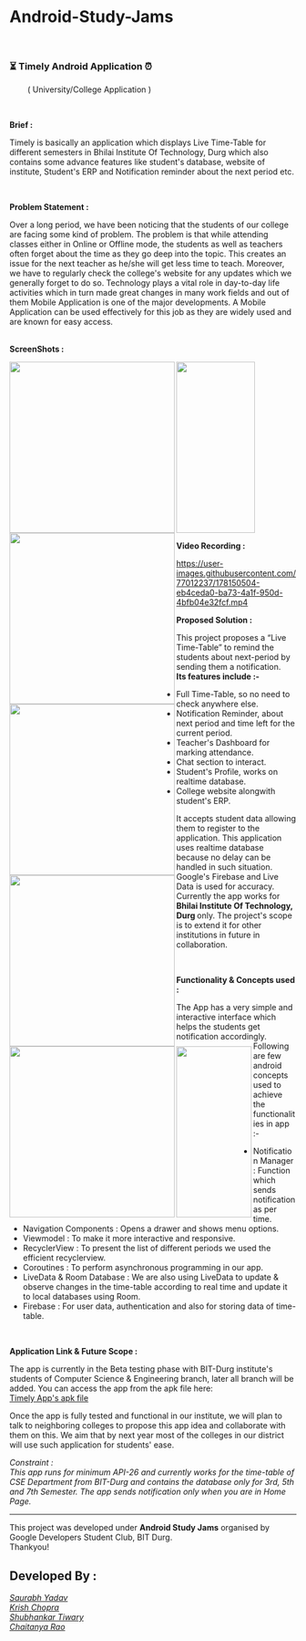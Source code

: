 # Android-Study-Jams
<br/>

### ⏳ Timely Android Application ⏰
&nbsp; &nbsp; &nbsp; &nbsp;&nbsp;( University/College Application )

<br/>

<b> Brief : </b>

Timely is basically an application which displays Live Time-Table for different semesters in Bhilai Institute Of Technology, Durg which also contains some advance features like student's database, website of institute, Student's ERP and Notification reminder about the next period etc.

<br/>

<b> Problem Statement : </b>

Over a long period, we have been noticing that the students of our college are facing some kind of problem. The problem is that while attending classes either in Online or Offline mode, the students as well as teachers often forget about the time as they go deep into the topic. This creates an issue for the next teacher as he/she will get less time to teach. Moreover, we have to regularly check the college's website for any updates which we generally forget to do so.
Technology plays a vital role in day-to-day life activities which in turn made great changes in many work fields and out of them Mobile Application is one of the major developments. A Mobile Application can be used effectively for this job as they are widely used and are known for easy access.

<br/>
<b> ScreenShots : </b>
<p align="left"></p>
<img src="https://user-images.githubusercontent.com/77012237/178143730-7cbee7d5-abb6-4660-87ba-6a13c7b084c8.png" height="300px" width="290px" align="left">
<img src="https://user-images.githubusercontent.com/77012237/178143851-bc395f96-c153-4c1f-ad34-a59f0a944622.png" height="300px" width="290px" align="left">
<img src="https://user-images.githubusercontent.com/77012237/178143994-71500642-4c54-4ed8-99e6-b400abe296da.png" height="300px" width="290px" align="left">
<img src="https://user-images.githubusercontent.com/77012237/178144145-2c365a41-fd75-41d3-a4f6-a0b985409ea4.png" height="300px" width="290px" align="left">
<img src="https://user-images.githubusercontent.com/77012237/178144232-6a4ab3c5-4aa9-4a31-b477-a891d504c6b4.png" height="300px" width="290px" align="left">
<img src="https://user-images.githubusercontent.com/77012237/178144407-bc1a1d37-1b9a-4bb7-b222-657e228451e2.png" height="300px" width="132px" align="left">
<img src="https://user-images.githubusercontent.com/73347275/148654165-cb57522d-c32b-452a-bc09-fdc57d9732fe.jpg" height="300px" width="138px">

<br/>

<b>Video Recording : </b><br/>


https://user-images.githubusercontent.com/77012237/178150504-eb4ceda0-ba73-4a1f-950d-4bfb04e32fcf.mp4



<b> Proposed Solution : </b>

This project proposes a “Live Time-Table” to remind the students about next-period by sending them a notification. <br/>
<b> Its features include :- </b> 
- Full Time-Table, so no need to check anywhere else.
- Notification Reminder, about next period and time left for the current period.
- Teacher's Dashboard for marking attendance.
- Chat section to interact.
- Student's Profile, works on realtime database.
- College website alongwith student's ERP.

It accepts student data allowing them to register to the application. This application uses realtime database because no delay can be handled in such situation. Google's Firebase and Live Data is used for accuracy. Currently the app works for <b> Bhilai Institute Of Technology, Durg </b> only. The project's scope is to extend it for other institutions in future in collaboration.

<br/>


<b> Functionality & Concepts used : </b>

The App has a very simple and interactive interface which helps the students get notification accordingly. Following are few android concepts used to achieve the functionalities in app :- 

- Notification Manager : Function which sends notification as per time.
- Navigation Components : Opens a drawer and shows menu options.
- Viewmodel : To make it more interactive and responsive.
- RecyclerView : To present the list of different periods we used the efficient recyclerview.
- Coroutines : To perform asynchronous programming in our app.
- LiveData & Room Database : We are also using LiveData to update & observe changes in the time-table according to real time and update it to local databases using Room. 
- Firebase : For user data, authentication and also for storing data of time-table.

<br/>

<b> Application Link & Future Scope : </b>

The app is currently in the Beta testing phase with BIT-Durg institute's students of Computer Science & Engineering branch, later all branch will be added. You can access the app from the apk file here: <br/>
[Timely App's apk file](https://github.com/KrishChopra22/Timely-Android-App/raw/master/Timely.apk)

Once the app is fully tested and functional in our institute, we will plan to talk to neighboring colleges to propose this app idea and collaborate with them on this. We aim that by next year most of the colleges in our district will use such application for students' ease. <br/>

<i> Constraint :  <br/>
This app runs for minimum API-26 and currently works for the time-table of CSE Department from BIT-Durg and contains the database only for 3rd, 5th and 7th Semester. 
The app sends notification only when you are in Home Page.</i>

<hr>

This project was developed under <b>Android Study Jams</b> organised by Google Developers Student Club, BIT Durg. <br>
Thankyou!

## Developed By : <br> <i>
[Saurabh Yadav](https://www.linkedin.com/in/saurabh-yadav-73616b137/) <br>
[Krish Chopra](https://www.linkedin.com/in/krishchopra22) <br>
[Shubhankar Tiwary](https://www.linkedin.com/in/shubhankar10) <br>
[Chaitanya Rao](https://www.linkedin.com/in/chaitanya-rao-375b30207) <br>
</i>
